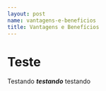 ```yaml
---
layout: post
name: vantagens-e-beneficios
title: Vantagens e Benefícios
---
```


# Teste
Testando ***testando*** testando
